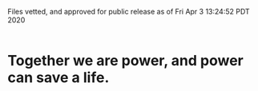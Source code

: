 Files vetted, and approved for public release as of Fri Apr  3 13:24:52 PDT 2020<br><br><h1>Together we are power, and power can save a life.</h1>
